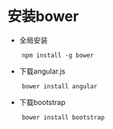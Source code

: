 # 安装bower
- 全局安装
```
    npm install -g bower
```
- 下载angular.js
```
    bower install angular
```
- 下载bootstrap
```
    bower install bootstrap
```